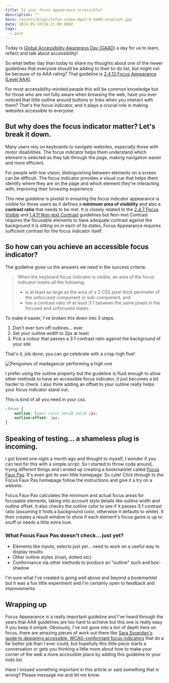 ```yaml
---
title: Is your focus appearance accessible?
description: ""
hero: /assets/blog/stefan-cosma-0go3-b-5m80-unsplash.jpg
date: 2024-05-16T16:21:00.000Z
tags:
  - post
---
```

Today is [Global Accessibility Awareness Day (GAAD)](https://accessibility.day/) a day for us to learn, reflect and talk about accessibility!

So what better day than today to share my thoughts about one of the newer guidelines that everyone should be adding to their to-do list, but might not be because of its AAA rating? That guideline is [2.4.13 Focus Appearance (Level AAA)](https://www.w3.org/WAI/WCAG22/Understanding/focus-appearance.html).

For most accessibility-minded people this will be common knowledge but for those who are not fully aware when browsing the web, have you ever noticed that little outline around buttons or links when you interact with them? That's the focus indicator, and it plays a crucial role in making websites accessible to everyone.

## But why does the focus indicator matter? Let's break it down.

Many users rely on keyboards to navigate websites, especially those with motor disabilities. The focus indicator helps them understand which element is selected as they tab through the page, making navigation easier and more efficient.

For people with low vision, distinguishing between elements on a screen can be difficult. The focus indicator provides a visual cue that helps them identify where they are on the page and which element they're interacting with, improving their browsing experience.

This new guideline is pivotal in ensuring the focus indicator appearance is visible for those users as it defines a **minimum area of visibility** and also a **contrast ratio** that needs to be met. It is closely related to the [2.4.7 Focus Visible](https://www.w3.org/WAI/WCAG22/Understanding/focus-visible.html) and [1.4.11 Non-text Contrast](https://www.w3.org/WAI/WCAG22/Understanding/non-text-contrast.html) guidelines but Non-text Contrast requires the focusable elements to have adequate contrast against the background it is sitting on in each of its states, Focus Appearance requires sufficient contrast for the focus indicator itself.

## So how can you achieve an accessible focus indicator?

The guideline gives us the answers we need in the success criteria:

> When the keyboard focus indicator is visible, an area of the focus indicator meets all the following:
>
> * is at least as large as the area of a 2 CSS pixel thick perimeter of the unfocused component or sub-component, and
> * has a contrast ratio of at least 3:1 between the same pixels in the focused and unfocused states.

To make it easier, I've broken this down into 3 steps:

1. Don't ever turn off outlines... ever
2. Set your outline width to 2px at least
3. Pick a colour that passes a 3:1 contrast ratio against the background of your site

That's it, job done, you can go celebrate with a crisp high five!

![Penguines of madagascar performing a high one](/assets/blog/1687520159124.gif)

I prefer using the outline property but the guideline is fluid enough to allow other methods to have an accessible focus indicator, it just becomes a bit harder to check. I also think adding an offset to your outline really helps your focus indicator stand out. 

This is kind of all you need in your css.

```css
:focus {
    outline: [your color here] solid 2px;
    outline-offset: 2px;
}
```

## Speaking of testing... a shameless plug is incoming.

I got bored one night a month ago and thought to myself, I wonder if you can test for this with a simple script. So I started to throw code around, trying different things and I ended up creating a bookmarklet called [Focus Faux Pas](https://seanelliott86.github.io/focus-faux-pas/). It's even got its own little homepage. So cute! Click through to the Focus Faux Pas homepage follow the instructions and give it a try on a website.

Focus Faux Pas calculates the minimum and actual focus areas for focusable elements, taking into account style details like outline width and outline offset. It also checks the outline color to see if it passes 3:1 contrast ratio (assuming it finds a background color, otherwise it defaults to white). It then creates a result window to show if each element's focus game is up to snuff or needs a little extra love. 

### What Focus Faux Pas doesn't check... just yet?

* Elements like inputs, selects just yet... need to work on a useful way to display results
* Other outline styles (inset, dotted etc)
* Conformance via other methods to produce an "outline" such and box-shadow

I'm sure what I've created is going well above and beyond a bookmarklet but it was a fun little experiment and I'm certainly open to feedback and improvements.

## Wrapping up

Focus Appearance is a really important guideline and I've heard through the years that AAA guidelines are too hard to achieve but this one is really easy if you keep it simple. Obviously, I've not gone into a ton of depth here on focus, there are amazing pieces of work out there like [Sara Soueidan's guide to designing accessible, WCAG-conformant focus indicators](https://www.sarasoueidan.com/blog/focus-indicators/) that do a far better job than I ever could, but hopefully this little piece starts a conversation or gets you thinking a little more about how to make your corner of the web a more accessible place by adding this guideline to your todo list.

Have I missed something important in this article or said something that is wrong? Please message me and let me know.
